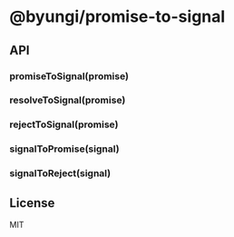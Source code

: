 # @byungi/promise-to-signal

## API

### promiseToSignal(promise)

### resolveToSignal(promise)

### rejectToSignal(promise)

### signalToPromise(signal)

### signalToReject(signal)

## License

MIT
